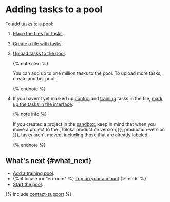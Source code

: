 # Adding tasks to a pool

To add tasks to a pool:
1. [Place the files for tasks](cloud-storage.md).
1. [Create a file with tasks](pool_csv.md).
1. [Upload tasks to the pool](task_upload.md).

    {% note alert %}

    You can add up to one million tasks to the pool. To upload more tasks, create another pool.

    {% endnote %}

1. If you haven't yet marked up [control](../../glossary.md#control-task-ru) and [training](../../glossary.md#training-task-ru) tasks in the file, [mark up the tasks in the interface](task_markup.md).

    {% note info %}

    If you created a project in the [sandbox](../../glossary.md#sandbox-ru), keep in mind that when you move a project to the [Toloka production version]({{ production-version }}), tasks aren't moved, including those that are already labeled.

    {% endnote %}


## What's next {#what_next}

- [Add a training pool](train.md).
- {% if locale == "en-com" %}
    [Top up your account](refill.md)
    {% endif %}
- [Start the pool](pool-run-and-stop.md).

{% include [contact-support](../_includes/contact-support-help.md) %}